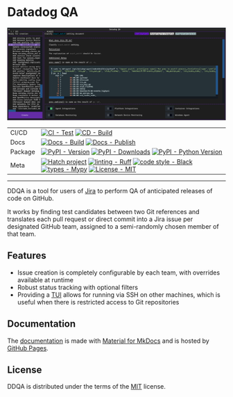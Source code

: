 # Datadog QA

![example screenshot](docs/assets/images/creation-screen-full.png)

| | |
| --- | --- |
| CI/CD | [![CI - Test](https://github.com/DataDog/ddqa/actions/workflows/test.yml/badge.svg)](https://github.com/DataDog/ddqa/actions/workflows/test.yml) [![CD - Build](https://github.com/DataDog/ddqa/actions/workflows/build.yml/badge.svg)](https://github.com/DataDog/ddqa/actions/workflows/build.yml) |
| Docs | [![Docs - Build](https://github.com/DataDog/ddqa/actions/workflows/docs.yml/badge.svg)](https://github.com/DataDog/ddqa/actions/workflows/docs.yml) [![Docs - Publish](https://github.com/DataDog/ddqa/actions/workflows/publish-docs.yml/badge.svg)](https://github.com/DataDog/ddqa/actions/workflows/publish-docs.yml) |
| Package | [![PyPI - Version](https://img.shields.io/pypi/v/ddqa.svg?logo=pypi&label=PyPI&logoColor=gold)](https://pypi.org/project/ddqa/) [![PyPI - Downloads](https://img.shields.io/pypi/dm/ddqa.svg?color=blue&label=Downloads&logo=pypi&logoColor=gold)](https://pypi.org/project/ddqa/) [![PyPI - Python Version](https://img.shields.io/pypi/pyversions/ddqa.svg?logo=python&label=Python&logoColor=gold)](https://pypi.org/project/ddqa/) |
| Meta | [![Hatch project](https://img.shields.io/badge/%F0%9F%A5%9A-Hatch-4051b5.svg)](https://github.com/pypa/hatch) [![linting - Ruff](https://img.shields.io/endpoint?url=https://raw.githubusercontent.com/charliermarsh/ruff/main/assets/badge/v0.json)](https://github.com/charliermarsh/ruff) [![code style - Black](https://img.shields.io/badge/code%20style-black-000000.svg)](https://github.com/psf/black) [![types - Mypy](https://img.shields.io/badge/types-Mypy-blue.svg)](https://github.com/python/mypy) [![License - MIT](https://img.shields.io/badge/license-MIT-9400d3.svg)](https://spdx.org/licenses/) |

-----

DDQA is a tool for users of [Jira](https://www.atlassian.com/software/jira) to perform QA of anticipated releases of code on GitHub.

It works by finding test candidates between two Git references and translates each pull request or direct commit into a Jira issue per designated GitHub team, assigned to a semi-randomly chosen member of that team.

## Features

- Issue creation is completely configurable by each team, with overrides available at runtime
- Robust status tracking with optional filters
- Providing a [TUI](https://en.wikipedia.org/wiki/Text-based_user_interface) allows for running via SSH on other machines, which is useful when there is restricted access to Git repositories

## Documentation

The [documentation](https://datadoghq.dev/ddqa/) is made with [Material for MkDocs](https://github.com/squidfunk/mkdocs-material) and is hosted by [GitHub Pages](https://docs.github.com/en/pages).

## License

DDQA is distributed under the terms of the [MIT](https://spdx.org/licenses/MIT.html) license.
